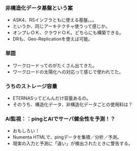 ### 非構造化データ基盤という案

* ASK4、RSインフラともに使える基盤。。。
* というか、同じアーキテクチャ使うって感じか。
* オンプレＯＫ、クラウドＯＫ。どちらにも構築できる。
* DRも、Geo-Replicationを使えば可能。

### 単語

* ワークロードってのがたくさん出てきた。
* ワークロードの太陽化への対応って感じで使われてた。

### うちのストレージ容量

* ETERNASってどんんだけ容量あるの。
* そのうち、構造化データ、非構造化データごとの使用料は？

### AI監視：：pingとAIでサーバ健全性を予測！？

* おもしろい！
* Numenta HTMLで、pingデータを集積／分析／予測。
* 現実の入力と予測に「違い」が検出されたときに警告する。
